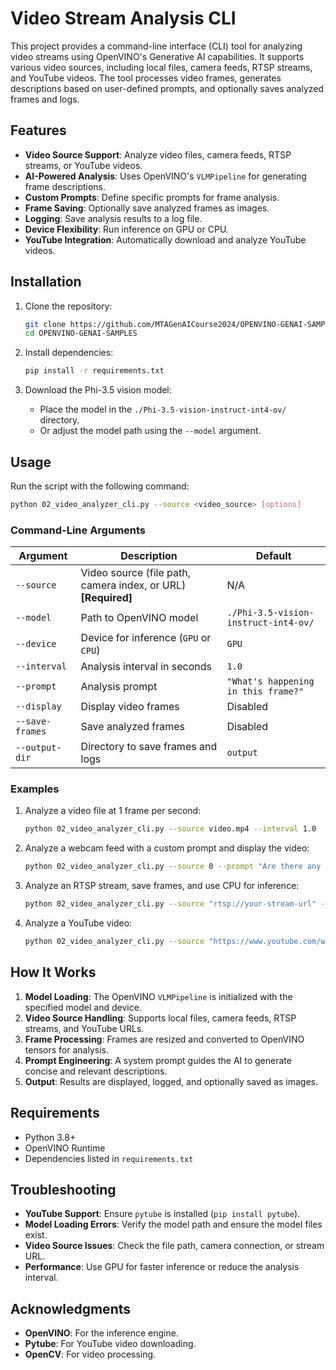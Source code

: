 # Video Stream Analysis CLI

This project provides a command-line interface (CLI) tool for analyzing video streams using OpenVINO's Generative AI capabilities. It supports various video sources, including local files, camera feeds, RTSP streams, and YouTube videos. The tool processes video frames, generates descriptions based on user-defined prompts, and optionally saves analyzed frames and logs.

## Features

- **Video Source Support**: Analyze video files, camera feeds, RTSP streams, or YouTube videos.
- **AI-Powered Analysis**: Uses OpenVINO's `VLMPipeline` for generating frame descriptions.
- **Custom Prompts**: Define specific prompts for frame analysis.
- **Frame Saving**: Optionally save analyzed frames as images.
- **Logging**: Save analysis results to a log file.
- **Device Flexibility**: Run inference on GPU or CPU.
- **YouTube Integration**: Automatically download and analyze YouTube videos.

## Installation

1. Clone the repository:
   ```sh
   git clone https://github.com/MTAGenAICourse2024/OPENVINO-GENAI-SAMPLES.git
   cd OPENVINO-GENAI-SAMPLES
   ```

2. Install dependencies:
   ```sh
   pip install -r requirements.txt
   ```

3. Download the Phi-3.5 vision model:
   - Place the model in the `./Phi-3.5-vision-instruct-int4-ov/` directory.
   - Or adjust the model path using the `--model` argument.

## Usage

Run the script with the following command:
```sh
python 02_video_analyzer_cli.py --source <video_source> [options]
```

### Command-Line Arguments

| Argument         | Description                                                                 | Default                                   |
|------------------|-----------------------------------------------------------------------------|-------------------------------------------|
| `--source`       | Video source (file path, camera index, or URL) **[Required]**              | N/A                                       |
| `--model`        | Path to OpenVINO model                                                    | `./Phi-3.5-vision-instruct-int4-ov/`      |
| `--device`       | Device for inference (`GPU` or `CPU`)                                      | `GPU`                                     |
| `--interval`     | Analysis interval in seconds                                               | `1.0`                                     |
| `--prompt`       | Analysis prompt                                                           | `"What's happening in this frame?"`       |
| `--display`      | Display video frames                                                      | Disabled                                  |
| `--save-frames`  | Save analyzed frames                                                      | Disabled                                  |
| `--output-dir`   | Directory to save frames and logs                                          | `output`                                  |

### Examples

1. Analyze a video file at 1 frame per second:
   ```sh
   python 02_video_analyzer_cli.py --source video.mp4 --interval 1.0
   ```

2. Analyze a webcam feed with a custom prompt and display the video:
   ```sh
   python 02_video_analyzer_cli.py --source 0 --prompt "Are there any people in this frame?" --display
   ```

3. Analyze an RTSP stream, save frames, and use CPU for inference:
   ```sh
   python 02_video_analyzer_cli.py --source "rtsp://your-stream-url" --device CPU --save-frames
   ```

4. Analyze a YouTube video:
   ```sh
   python 02_video_analyzer_cli.py --source "https://www.youtube.com/watch?v=dQw4w9WgXcQ" --display
   ```

## How It Works

1. **Model Loading**: The OpenVINO `VLMPipeline` is initialized with the specified model and device.
2. **Video Source Handling**: Supports local files, camera feeds, RTSP streams, and YouTube URLs.
3. **Frame Processing**: Frames are resized and converted to OpenVINO tensors for analysis.
4. **Prompt Engineering**: A system prompt guides the AI to generate concise and relevant descriptions.
5. **Output**: Results are displayed, logged, and optionally saved as images.

## Requirements

- Python 3.8+
- OpenVINO Runtime
- Dependencies listed in `requirements.txt`

## Troubleshooting

- **YouTube Support**: Ensure `pytube` is installed (`pip install pytube`).
- **Model Loading Errors**: Verify the model path and ensure the model files exist.
- **Video Source Issues**: Check the file path, camera connection, or stream URL.
- **Performance**: Use GPU for faster inference or reduce the analysis interval.



## Acknowledgments

- **OpenVINO**: For the inference engine.
- **Pytube**: For YouTube video downloading.
- **OpenCV**: For video processing.